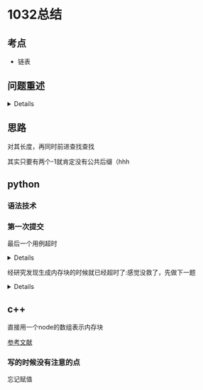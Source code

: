 # 1032总结
## 考点
+ 链表


## 问题重述

<details>
    <summary>Details</summary>

![](https://raw.githubusercontent.com/ednow/cloudimg/main/githubio/20210708204142.png)

</details>



## 思路
对其长度，再同时前进查找查找

其实只要有两个-1就肯定没有公共后缀（hhh
## python


### 语法技术


### 第一次提交
最后一个用例超时
<details>
    <summary>Details</summary>

![](https://raw.githubusercontent.com/ednow/cloudimg/main/githubio/20210708210648.png)
</details>

经研究发现生成内存块的时候就已经超时了:感觉没救了，先做下一题
<details>
    <summary>Details</summary>


![](https://raw.githubusercontent.com/ednow/cloudimg/main/githubio/20210708211831.png)

</details>


## c++
直接用一个node的数组表示内存块

[参考文献](https://zhuanlan.zhihu.com/p/141604272)

### 写的时候没有注意的点
忘记赋值